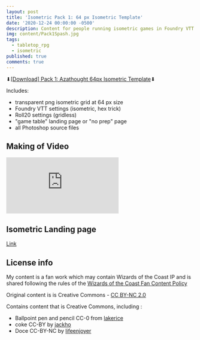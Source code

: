 ```yaml
---
layout: post
title: 'Isometric Pack 1: 64 px Isometric Template'
date: '2020-12-24 00:00:00 -0500'
description: Content for people running isometric games in Foundry VTT or Roll20
img: content/Pack1Spash.jpg
tags:
  - tabletop_rpg
  - isometric
published: true
comments: true
---
```


⬇[\[Download\] Pack 1: Azathought 64px Isometric Template](http://bit.ly/azathought-iso-template)⬇

Includes:
* transparent png isometric grid at 64 px size
* Foundry VTT settings (isometric, hex trick)
* Roll20 settings (gridless)
* "game table" landing page or "no prep" page
* all Photoshop source files

## Making of Video
<iframe src="https://www.youtube.com/embed/VOiYGB8gWsk" frameborder="0" allowfullscreen></iframe>

## Isometric Landing page
[Link](/isometric/)

## License info
My content is a fan work which may contain Wizards of the Coast IP and is shared following the rules of the [Wizards of the Coast Fan Content Policy](https://company.wizards.om/fancontentpolicy)

Original content is is Creative Commons - [CC BY-NC 2.0](https://creativecommons.org/licenses/by-nc/2.0/)

Contains content that is Creative Commons, including :
* Ballpoint pen and pencil CC-0 from [lakerice](https://www.blendswap.com/blend/22197)
* coke CC-BY by [jackho](https://blendswap.com/blend/13061)
* Doce CC-BY-NC by [lifeenjoyer](https://blendswap.com/blend/16634)

